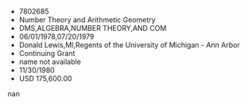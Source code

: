 
* 7802685
* Number Theory and Arithmetic Geometry
* DMS,ALGEBRA,NUMBER THEORY,AND COM
* 06/01/1978,07/20/1979
* Donald Lewis,MI,Regents of the University of Michigan - Ann Arbor
* Continuing Grant
*   name not available
* 11/30/1980
* USD 175,600.00

nan
